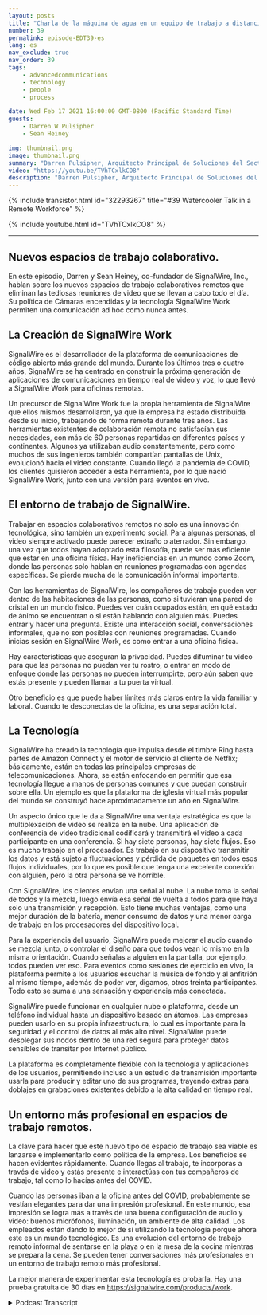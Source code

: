 ```yaml
---
layout: posts
title: "Charla de la máquina de agua en un equipo de trabajo a distancia."
number: 39
permalink: episode-EDT39-es
lang: es
nav_exclude: true
nav_order: 39
tags:
    - advancedcommunications
    - technology
    - people
    - process

date: Wed Feb 17 2021 16:00:00 GMT-0800 (Pacific Standard Time)
guests:
    - Darren W Pulsipher
    - Sean Heiney

img: thumbnail.png
image: thumbnail.png
summary: "Darren Pulsipher, Arquitecto Principal de Soluciones del Sector Público de Intel, y Sean Heiney, co-fundador de SignalWire, Inc., discuten las políticas de trabajo remoto de las compañías en cuanto a las cámaras encendidas y su nueva tecnología de espacios de trabajo colaborativos remotos que fomenta la comunicación ad hoc para su fuerza laboral totalmente remota."
video: "https://youtu.be/TVhTCxlkCO8"
description: "Darren Pulsipher, Arquitecto Principal de Soluciones del Sector Público de Intel, y Sean Heiney, co-fundador de SignalWire, Inc., discuten las políticas de trabajo remoto de las compañías en cuanto a las cámaras encendidas y su nueva tecnología de espacios de trabajo colaborativos remotos que fomenta la comunicación ad hoc para su fuerza laboral totalmente remota."
---
```


<div>
{% include transistor.html id="32293267" title="#39 Watercooler Talk in a Remote Workforce" %}

{% include youtube.html id="TVhTCxlkCO8" %}
</div>

---

## Nuevos espacios de trabajo colaborativo.

En este episodio, Darren y Sean Heiney, co-fundador de SignalWire, Inc., hablan sobre los nuevos espacios de trabajo colaborativos remotos que eliminan las tediosas reuniones de video que se llevan a cabo todo el día. Su política de Cámaras encendidas y la tecnología SignalWire Work permiten una comunicación ad hoc como nunca antes.

## La Creación de SignalWire Work

SignalWire es el desarrollador de la plataforma de comunicaciones de código abierto más grande del mundo. Durante los últimos tres o cuatro años, SignalWire se ha centrado en construir la próxima generación de aplicaciones de comunicaciones en tiempo real de video y voz, lo que llevó a SignalWire Work para oficinas remotas.

Un precursor de SignalWire Work fue la propia herramienta de SignalWire que ellos mismos desarrollaron, ya que la empresa ha estado distribuida desde su inicio, trabajando de forma remota durante tres años. Las herramientas existentes de colaboración remota no satisfacían sus necesidades, con más de 60 personas repartidas en diferentes países y continentes. Algunos ya utilizaban audio constantemente, pero como muchos de sus ingenieros también compartían pantallas de Unix, evolucionó hacia el video constante. Cuando llegó la pandemia de COVID, los clientes quisieron acceder a esta herramienta, por lo que nació SignalWire Work, junto con una versión para eventos en vivo.

## El entorno de trabajo de SignalWire.

Trabajar en espacios colaborativos remotos no solo es una innovación tecnológica, sino también un experimento social. Para algunas personas, el video siempre activado puede parecer extraño o aterrador. Sin embargo, una vez que todos hayan adoptado esta filosofía, puede ser más eficiente que estar en una oficina física. Hay ineficiencias en un mundo como Zoom, donde las personas solo hablan en reuniones programadas con agendas específicas. Se pierde mucha de la comunicación informal importante.

Con las herramientas de SignalWire, los compañeros de trabajo pueden ver dentro de las habitaciones de las personas, como si tuvieran una pared de cristal en un mundo físico. Puedes ver cuán ocupados están, en qué estado de ánimo se encuentran o si están hablando con alguien más. Puedes entrar y hacer una pregunta. Existe una interacción social, conversaciones informales, que no son posibles con reuniones programadas. Cuando inicias sesión en SignalWire Work, es como entrar a una oficina física.

Hay características que aseguran la privacidad. Puedes difuminar tu video para que las personas no puedan ver tu rostro, o entrar en modo de enfoque donde las personas no pueden interrumpirte, pero aún saben que estás presente y pueden llamar a tu puerta virtual.

Otro beneficio es que puede haber límites más claros entre la vida familiar y laboral. Cuando te desconectas de la oficina, es una separación total.

## La Tecnología

SignalWire ha creado la tecnología que impulsa desde el timbre Ring hasta partes de Amazon Connect y el motor de servicio al cliente de Netflix; básicamente, están en todas las principales empresas de telecomunicaciones. Ahora, se están enfocando en permitir que esa tecnología llegue a manos de personas comunes y que puedan construir sobre ella. Un ejemplo es que la plataforma de iglesia virtual más popular del mundo se construyó hace aproximadamente un año en SignalWire.

Un aspecto único que le da a SignalWire una ventaja estratégica es que la multiplexación de video se realiza en la nube. Una aplicación de conferencia de video tradicional codificará y transmitirá el video a cada participante en una conferencia. Si hay siete personas, hay siete flujos. Eso es mucho trabajo en el procesador. Es trabajo en su dispositivo transmitir los datos y está sujeto a fluctuaciones y pérdida de paquetes en todos esos flujos individuales, por lo que es posible que tenga una excelente conexión con alguien, pero la otra persona se ve horrible.

Con SignalWire, los clientes envían una señal al nube. La nube toma la señal de todos y la mezcla, luego envía esa señal de vuelta a todos para que haya solo una transmisión y recepción. Esto tiene muchas ventajas, como una mejor duración de la batería, menor consumo de datos y una menor carga de trabajo en los procesadores del dispositivo local.

Para la experiencia del usuario, SignalWire puede mejorar el audio cuando se mezcla junto, o controlar el diseño para que todos vean lo mismo en la misma orientación. Cuando señalas a alguien en la pantalla, por ejemplo, todos pueden ver eso. Para eventos como sesiones de ejercicio en vivo, la plataforma permite a los usuarios escuchar la música de fondo y al anfitrión al mismo tiempo, además de poder ver, digamos, otros treinta participantes. Todo esto se suma a una sensación y experiencia más conectada.

SignalWire puede funcionar en cualquier nube o plataforma, desde un teléfono individual hasta un dispositivo basado en átomos. Las empresas pueden usarlo en su propia infraestructura, lo cual es importante para la seguridad y el control de datos al más alto nivel. SignalWire puede desplegar sus nodos dentro de una red segura para proteger datos sensibles de transitar por Internet público.

La plataforma es completamente flexible con la tecnología y aplicaciones de los usuarios, permitiendo incluso a un estudio de transmisión importante usarla para producir y editar uno de sus programas, trayendo extras para doblajes en grabaciones existentes debido a la alta calidad en tiempo real.

## Un entorno más profesional en espacios de trabajo remotos.

La clave para hacer que este nuevo tipo de espacio de trabajo sea viable es lanzarse e implementarlo como política de la empresa. Los beneficios se hacen evidentes rápidamente. Cuando llegas al trabajo, te incorporas a través de video y estás presente e interactúas con tus compañeros de trabajo, tal como lo hacías antes del COVID.

Cuando las personas iban a la oficina antes del COVID, probablemente se vestían elegantes para dar una impresión profesional. En este mundo, esa impresión se logra más a través de una buena configuración de audio y video: buenos micrófonos, iluminación, un ambiente de alta calidad. Los empleados están dando lo mejor de sí utilizando la tecnología porque ahora este es un mundo tecnológico. Es una evolución del entorno de trabajo remoto informal de sentarse en la playa o en la mesa de la cocina mientras se prepara la cena. Se pueden tener conversaciones más profesionales en un entorno de trabajo remoto más profesional.

La mejor manera de experimentar esta tecnología es probarla. Hay una prueba gratuita de 30 días en https://signalwire.com/products/work.



<details>
<summary> Podcast Transcript </summary>

<p></p>

</details>
